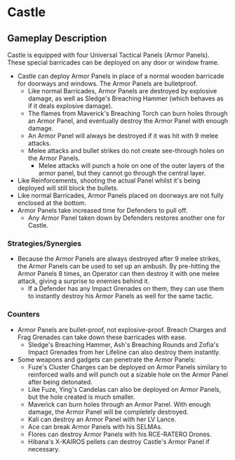 # Castle

## Gameplay Description

Castle is equipped with four Universal Tactical Panels (Armor Panels). These special barricades can be deployed on any door or window frame.

- Castle can deploy Armor Panels in place of a normal wooden barricade for doorways and windows. The Armor Panels are bulletproof.
  - Like normal Barricades, Armor Panels are destroyed by explosive damage, as well as Sledge's Breaching Hammer (which behaves as if it deals explosive damage).
  - The flames from Maverick's Breaching Torch can burn holes through an Armor Panel, and eventually destroy the Armor Panel with enough damage.
  - An Armor Panel will always be destroyed if it was hit with 9 melee attacks.
  - Melee attacks and bullet strikes do not create see-through holes on the Armor Panels. <!--(except from the BOSG.12.2)-->
    - Melee attacks will punch a hole on one of the outer layers of the armor panel, but they cannot go through the central layer.
- Like Reinforcements, shooting the actual Panel whilst it's being deployed will still block the bullets.
- Like normal Barricades, Armor Panels placed on doorways are not fully enclosed at the bottom.
- Armor Panels take increased time for Defenders to pull off.
  - Any Armor Panel taken down by Defenders restores another one for Castle.

### Strategies/Synergies

- Because the Armor Panels are always destroyed after 9 melee strikes, the Armor Panels can be used to set up an ambush. By pre-hitting the Armor Panels 8 times, an Operator can then destroy it with one melee attack, giving a surprise to enemies behind it.
  - If a Defender has any Impact Grenades on them, they can use them to instantly destroy his Armor Panels as well for the same tactic.

### Counters

- Armor Panels are bullet-proof, not explosive-proof. Breach Charges and Frag Grenades can take down these barricades with ease.
  - Sledge's Breaching Hammer, Ash's Breaching Rounds and Zofia's Impact Grenades from her Lifeline can also destroy them instantly.
- Some weapons and gadgets can penetrate the Armor Panels:
  - Fuze's Cluster Charges can be deployed on Armor Panels similary to reinforced walls and will punch out a sizable hole on the Armor Panel after being detonated.
  - Like Fuze, Ying's Candelas can also be deployed on Armor Panels, but the hole created is much smaller.
  <!-- - The 707th SMB's BOSG.12.2 can shoot out one layer out of the three layers that make up an Armor Panel. They can create a peek hole by shooting out all three layers. With 3 holes made (9 layers in total), they can even completely destroy an Armor Panel. -->
  - Maverick can burn holes through an Armor Panel. With enough damage, the Armor Panel will be completely destroyed.
  - Kali can destroy an Armor Panel with her LV Lance.
  - Ace can break Armor Panels with his SELMAs.
  - Flores can destroy Armor Panels with his RCE-RATERO Drones.
  - Hibana's X-KAIROS pellets can destroy Castle's Armor Panel if necessary.
